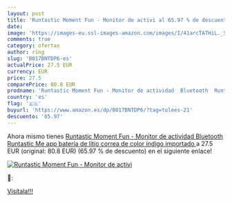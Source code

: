 ```yaml
---
layout: post
title: 'Runtastic Moment Fun - Monitor de activi al 65.97 % de descuento'
date: 
image: 'https://images-eu.ssl-images-amazon.com/images/I/41arcTATHiL._SL200_.jpg'
comments: true
category: ofertas
author: ring
slug: 'B017BNTDP6-es'
actualPrice: 27.5 EUR
currency: EUR
price: 27.5
comparePrice: 80.8 EUR
prodname: 'Runtastic Moment Fun - Monitor de actividad  Bluetooth  Runtastic Me app  batería de litio   correa de color índigo  importado '
country: 'es'
flag: '🇪🇸'
buyurl: 'https://www.amazon.es/dp/B017BNTDP6/?tag=tolees-21'
descuento: '65.97'
---
```


Ahora mismo tienes [Runtastic Moment Fun - Monitor de actividad  Bluetooth  Runtastic Me app  batería de litio   correa de color índigo  importado ](https://www.amazon.es/dp/B017BNTDP6/?tag=tolees-21) a 27.5 EUR (original: 80.8 EUR) (65.97 %  de descuento) en el siguiente enlace!

[![Runtastic Moment Fun - Monitor de activi](https://images-eu.ssl-images-amazon.com/images/I/41arcTATHiL._SL200_.jpg)](https://www.amazon.es/dp/B017BNTDP6/?tag=tolees-21)

🔎:


[Visítala!!!](https://www.amazon.es/dp/B017BNTDP6/?tag=tolees-21)
